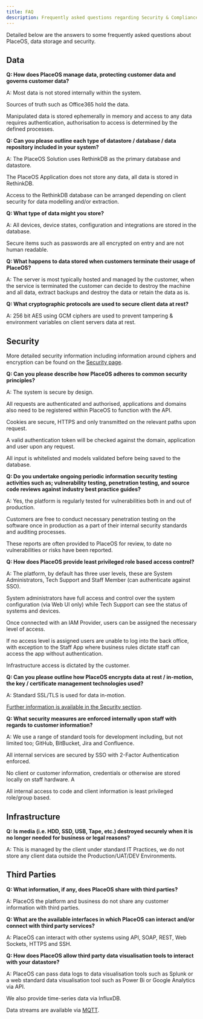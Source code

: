 ```yaml
---
title: FAQ
description: Frequently asked questions regarding Security & Compliance
---
```


Detailed below are the answers to some frequently asked questions about PlaceOS, data storage and security.

## Data

**Q: How does PlaceOS manage data, protecting customer data and governs customer data?**

A: Most data is not stored internally within the system. 

Sources of truth such as Office365 hold the data.  

Manipulated data is stored ephemerally in memory and access to any data requires authentication, authorisation to access is determined by the defined processes.

**Q: Can you please outline each type of datastore / database / data repository included in your system?**

A: The PlaceOS Solution uses RethinkDB as the primary database and datastore. 

The PlaceOS Application does not store any data, all data is stored in RethinkDB. 

Access to the RethinkDB database can be arranged depending on client security for data modelling and/or extraction.

**Q: What type of data might you store?**

A: All devices, device states, configuration and integrations are stored in the database. 

Secure items such as passwords are all encrypted on entry and are not human readable. 

**Q: What happens to data stored when customers terminate their usage of PlaceOS?**

A: The server is most typically hosted and managed by the customer, when the service is terminated the customer can decide to destroy the machine and all data, extract backups and destroy the data or retain the data as is.

**Q: What cryptographic protocols are used to secure client data at rest?**

A: 256 bit AES using GCM ciphers are used to prevent tampering & environment variables on client servers data at rest. 

## Security

More detailed security information including information around ciphers and encryption can be found on the [Security page](./security.md).

**Q: Can you please describe how PlaceOS adheres to common security principles?**

A: The system is secure by design. 

All requests are authenticated and authorised, applications and domains also need to be registered within PlaceOS to function with the API. 

Cookies are secure, HTTPS and only transmitted on the relevant paths upon request. 

A valid authentication token will be checked against the domain, application and user upon any request. 

All input is whitelisted and models validated before being saved to the database.

**Q: Do you undertake ongoing periodic information security testing activities such as; vulnerability testing, penetration testing, and source code reviews against industry best practice guides?**

A: Yes, the platform is regularly tested for vulnerabilities both in and out of production. 

Customers are free to conduct necessary penetration testing on the software once in production as a part of their internal security standards and auditing processes. 

These reports are often provided to PlaceOS for review, to date no vulnerabilities or risks have been reported.

**Q: How does PlaceOS provide least privileged role based access control?**

A: The platform, by default has three user levels, these are System Administrators, Tech Support and Staff Member (can authenticate against SSO). 

System administrators have full access and control over the system configuration (via Web UI only) while Tech Support can see the status of systems and devices. 

Once connected with an IAM Provider, users can be assigned the necessary level of access. 

If no access level is assigned users are unable to log into the back office, with exception to the Staff App where business rules dictate staff can access the app without authentication.

Infrastructure access is dictated by the customer.

**Q: Can you please outline how PlaceOS encrypts data at rest / in-motion, the key / certificate management technologies used?**

A: Standard SSL/TLS is used for data in-motion. 

[Further information is available in the Security section](./security.md).

**Q: What security measures are enforced internally upon staff with regards to customer information?**

A: We use a range of standard tools for development including, but not limited too; GitHub, BitBucket, Jira and Confluence. 

All internal services are secured by SSO with 2-Factor Authentication enforced. 

No client or customer information, credentials or otherwise are stored locally on staff hardware. A

All internal access to code and client information is least privileged role/group based. 

## Infrastructure

**Q: Is media (i.e. HDD, SSD, USB, Tape, etc.) destroyed securely when it is no longer needed for business or legal reasons?**

A: This is managed by the client under standard IT Practices, we do not store any client data outside the Production/UAT/DEV Environments.

## Third Parties

**Q: What information, if any, does PlaceOS share with third parties?**

A: PlaceOS the platform and business do not share any customer information with third parties. 

**Q: What are the available interfaces in which PlaceOS can interact and/or connect with third party services?**

A: PlaceOS can interact with other systems using API, SOAP, REST, Web Sockets, HTTPS and SSH. 

**Q: How does PlaceOS allow third party data visualisation tools to interact with your datastore?**

A: PlaceOS can pass data logs to data visualisation tools such as Splunk or a web standard data visualisation tool such as Power Bi or Google Analytics via API. 

We also provide time-series data via InfluxDB.

Data streams are available via [MQTT](../../overview/Protocols/mqtt.md).